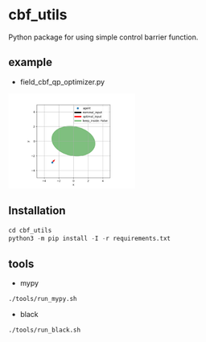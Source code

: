 # cbf_utils
Python package for using simple control barrier function.

## example
- field_cbf_qp_optimizer.py

<img src=asset/field_cbf.gif width=50%>

## Installation
```python
cd cbf_utils
python3 -m pip install -I -r requirements.txt
```
## tools
- mypy
```sh
./tools/run_mypy.sh
```
- black
```sh
./tools/run_black.sh
```
